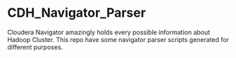 # CDH_Navigator_Parser
Cloudera Navigator amazingly holds every possible information about Hadoop Cluster. This repo have some navigator parser scripts generated for different purposes.

